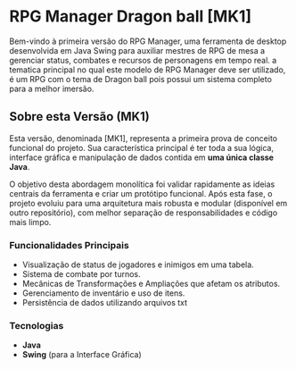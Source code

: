 # RPG Manager Dragon ball [MK1]

Bem-vindo à primeira versão do RPG Manager, uma ferramenta de desktop desenvolvida em Java Swing para auxiliar mestres de RPG de mesa a gerenciar status, combates e recursos de personagens em tempo real. a tematica principal no qual este modelo de RPG Manager deve ser utilizado, é um RPG com o tema de Dragon ball pois possui um sistema completo para a melhor imersão.

## Sobre esta Versão (MK1)

Esta versão, denominada [MK1], representa a primeira prova de conceito funcional do projeto. Sua característica principal é ter toda a sua lógica, interface gráfica e manipulação de dados contida em **uma única classe Java**.

O objetivo desta abordagem monolítica foi validar rapidamente as ideias centrais da ferramenta e criar um protótipo funcional. Após esta fase, o projeto evoluiu para uma arquitetura mais robusta e modular (disponível em outro repositório), com melhor separação de responsabilidades e código mais limpo.

### Funcionalidades Principais
* Visualização de status de jogadores e inimigos em uma tabela.
* Sistema de combate por turnos.
* Mecânicas de Transformações e Ampliações que afetam os atributos.
* Gerenciamento de inventário e uso de itens.
* Persistência de dados utilizando arquivos txt

### Tecnologias
* **Java**
* **Swing** (para a Interface Gráfica)
